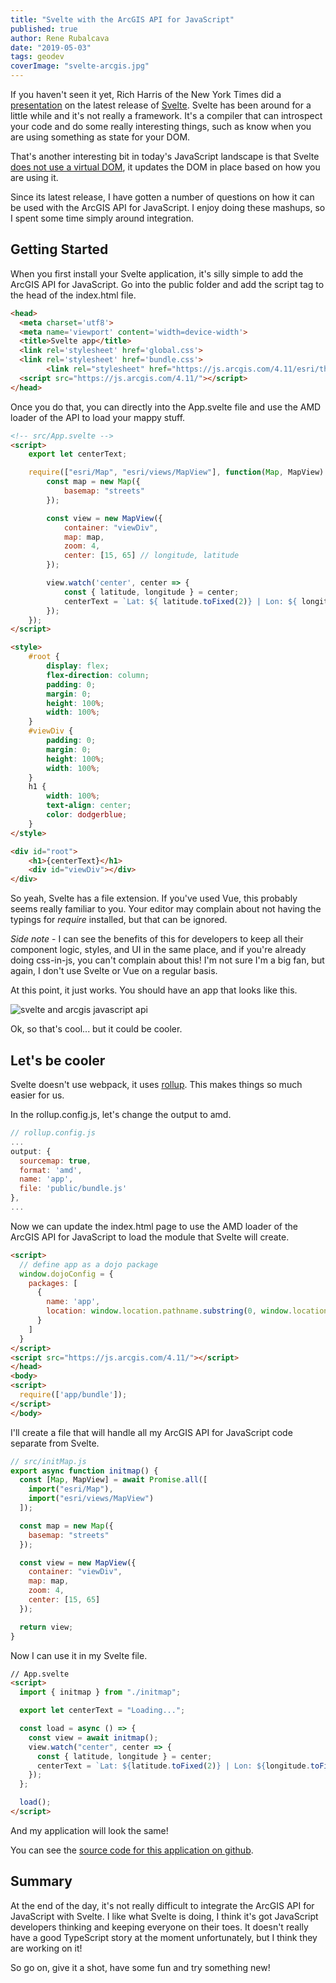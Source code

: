 ```yaml
---
title: "Svelte with the ArcGIS API for JavaScript"
published: true
author: Rene Rubalcava
date: "2019-05-03"
tags: geodev
coverImage: "svelte-arcgis.jpg"
---
```


If you haven't seen it yet, Rich Harris of the New York Times did a [presentation](https://www.youtube.com/watch?v=AdNJ3fydeao) on the latest release of [Svelte](https://svelte.dev/). Svelte has been around for a little while and it's not really a framework. It's a compiler that can introspect your code and do some really interesting things, such as know when you are using something as state for your DOM.

That's another interesting bit in today's JavaScript landscape is that Svelte [does not use a virtual DOM](https://svelte.dev/blog/virtual-dom-is-pure-overhead), it updates the DOM in place based on how you are using it.

Since its latest release, I have gotten a number of questions on how it can be used with the ArcGIS API for JavaScript. I enjoy doing these mashups, so I spent some time simply around integration.

## Getting Started

When you first install your Svelte application, it's silly simple to add the ArcGIS API for JavaScript. Go into the public folder and add the script tag to the head of the index.html file.

```html
<head>
  <meta charset='utf8'>
  <meta name='viewport' content='width=device-width'>
  <title>Svelte app</title>
  <link rel='stylesheet' href='global.css'>
  <link rel='stylesheet' href='bundle.css'>
        <link rel="stylesheet" href="https://js.arcgis.com/4.11/esri/themes/light/main.css">
  <script src="https://js.arcgis.com/4.11/"></script>
</head>
```

Once you do that, you can directly into the App.svelte file and use the AMD loader of the API to load your mappy stuff.

```html
<!-- src/App.svelte -->
<script>
    export let centerText;

    require(["esri/Map", "esri/views/MapView"], function(Map, MapView) {
        const map = new Map({
            basemap: "streets"
        });

        const view = new MapView({
            container: "viewDiv",
            map: map,
            zoom: 4,
            center: [15, 65] // longitude, latitude
        });

        view.watch('center', center => {
            const { latitude, longitude } = center;
            centerText = `Lat: ${ latitude.toFixed(2)} | Lon: ${ longitude.toFixed(2) }`;
        });
    });
</script>

<style>
    #root {
        display: flex;
        flex-direction: column;
        padding: 0;
        margin: 0;
        height: 100%;
        width: 100%;
    }
    #viewDiv {
        padding: 0;
        margin: 0;
        height: 100%;
        width: 100%;
    }
    h1 {
        width: 100%;
        text-align: center;
        color: dodgerblue;
    }
</style>

<div id="root">
    <h1>{centerText}</h1>
    <div id="viewDiv"></div>
</div>
```

So yeah, Svelte has a file extension. If you've used Vue, this probably seems really familiar to you. Your editor may complain about not having the typings for _require_ installed, but that can be ignored.

_Side note_ - I can see the benefits of this for developers to keep all their component logic, styles, and UI in the same place, and if you're already doing css-in-js, you can't complain about this! I'm not sure I'm a big fan, but again, I don't use Svelte or Vue on a regular basis.

At this point, it just works. You should have an app that looks like this.

![svelte and arcgis javascript api](images/svelte-jsapi.gif)

Ok, so that's cool... but it could be cooler.

## Let's be cooler

Svelte doesn't use webpack, it uses [rollup](https://rollupjs.org/guide/en). This makes things so much easier for us.

In the rollup.config.js, let's change the output to amd.

```js
// rollup.config.js
...
output: {
  sourcemap: true,
  format: 'amd',
  name: 'app',
  file: 'public/bundle.js'
},
...
```

Now we can update the index.html page to use the AMD loader of the ArcGIS API for JavaScript to load the module that Svelte will create.

```html
<script>
  // define app as a dojo package
  window.dojoConfig = {
    packages: [
      {
        name: 'app',
        location: window.location.pathname.substring(0, window.location.pathname.lastIndexOf('/')) + '/'
      }
    ]
  }
</script>
<script src="https://js.arcgis.com/4.11/"></script>
</head>
<body>
<script>
  require(['app/bundle']);
</script>
</body>
```

I'll create a file that will handle all my ArcGIS API for JavaScript code separate from Svelte.

```js
// src/initMap.js
export async function initmap() {
  const [Map, MapView] = await Promise.all([
    import("esri/Map"),
    import("esri/views/MapView")
  ]);

  const map = new Map({
    basemap: "streets"
  });

  const view = new MapView({
    container: "viewDiv",
    map: map,
    zoom: 4,
    center: [15, 65]
  });

  return view;
}
```

Now I can use it in my Svelte file.

```html
// App.svelte
<script>
  import { initmap } from "./initmap";

  export let centerText = "Loading...";

  const load = async () => {
    const view = await initmap();
    view.watch("center", center => {
      const { latitude, longitude } = center;
      centerText = `Lat: ${latitude.toFixed(2)} | Lon: ${longitude.toFixed(2)}`;
    });
  };

  load();
</script>
```

And my application will look the same!

You can see the [source code for this application on github](https://github.com/odoe/jsapi-svelte).

## Summary

At the end of the day, it's not really difficult to integrate the ArcGIS API for JavaScript with Svelte. I like what Svelte is doing, I think it's got JavaScript developers thinking and keeping everyone on their toes. It doesn't really have a good TypeScript story at the moment unfortunately, but I think they are working on it!

So go on, give it a shot, have some fun and try something new!
